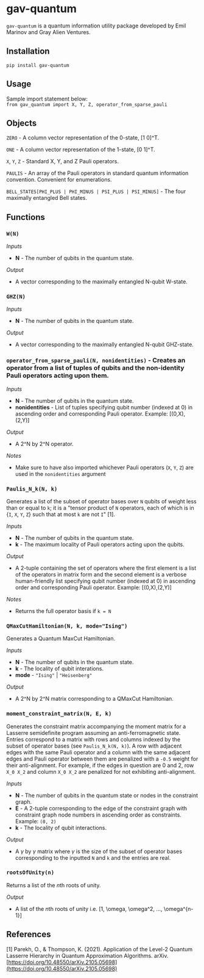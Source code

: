 # gav-quantum

`gav-quantum` is a quantum information utility package developed by Emil Marinov and Gray Alien Ventures.

## Installation
`pip install gav-quantum`

## Usage

Sample import statement below: \
`from gav_quantum import X, Y, Z, operator_from_sparse_pauli`

## Objects

`ZERO` - A column vector representation of the 0-state, [1 0]^T.

`ONE` - A column vector representation of the 1-state, [0 1]^T.

`X`, `Y`, `Z` - Standard X, Y, and Z Pauli operators.

`PAULIS` - An array of the Pauli operators in standard quantum information convention.  Convenient for enumerations.

`BELL_STATES[PHI_PLUS | PHI_MINUS | PSI_PLUS | PSI_MINUS]` - The four maximally entangled Bell states.


## Functions

### `W(N)`

*Inputs*
* **N** - The number of qubits in the quantum state.

*Output*
* A vector corresponding to the maximally entangled N-qubit W-state.

### `GHZ(N)`

*Inputs*
* **N** - The number of qubits in the quantum state.

*Output*
* A vector corresponding to the maximally entangled N-qubit GHZ-state.

### `operator_from_sparse_pauli(N, nonidentities)` - Creates an operator from a list of tuples of qubits and the non-identity Pauli operators acting upon them.

*Inputs*
* **N** - The number of qubits in the quantum state.
* **nonidentities** - List of tuples specifying qubit number (indexed at 0) in ascending order and corresponding Pauli operator. Example: [(0,X),(2,Y)]

*Output*
* A 2^N by 2^N operator.

*Notes*
* Make sure to have also imported whichever Pauli operators (`X`, `Y`, `Z`) are used in the `nonidentities` argument

### `Paulis_N_k(N, k)`
Generates a list of the subset of operator bases over `N` qubits of weight less than or equal to `k`; it is a "tensor product of `N` operators, each of which is in {`I`, `X`, `Y`, `Z`} such that at most `k` are not `I`" [1].

*Inputs*
* **N** - The number of qubits in the quantum state.
* **k** - The maximum locality of Pauli operators acting upon the qubits.

*Output*
* A 2-tuple containing the set of operators where the first element is a list of the operators in matrix form and the second element is a verbose human-friendly list specifying qubit number (indexed at 0) in ascending order and corresponding Pauli operator. Example: [(0,X),(2,Y)]

*Notes*
* Returns the full operator basis if `k = N`

### `QMaxCutHamiltonian(N, k, mode="Ising")`
Generates a Quantum MaxCut Hamiltonian.

*Inputs*
* **N** - The number of qubits in the quantum state.
* **k** - The locality of qubit interations.
* **mode** - `"Ising"` | `"Heisenberg"`

*Output*
* A 2^N by 2^N matrix corresponding to a QMaxCut Hamiltonian.

### `moment_constraint_matrix(N, E, k)`
Generates the constraint matrix accompanying the moment matrix for a Lasserre semidefinite program assuming an anti-ferromagnetic state.  Entries correspond to a matrix with rows and columns indexed by the subset of operator bases (see `Paulis_N_k(N, k)`).  A row with adjacent edges with the same Pauli operator and a column with the same adjacent edges and Pauli operator between them are penalized with a `-0.5` weight for their anti-alignment.  For example, if the edges in question are 0 and 2, row `X_0 X_2` and column `X_0 X_2` are penalized for not exhibiting anti-alignment.

*Inputs*
* **N** - The number of qubits in the quantum state or nodes in the constraint graph.
* **E** - A 2-tuple corresponding to the edge of the constraint graph with constraint graph node numbers in ascending order as constraints.  Example: `(0, 2)`
* **k** - The locality of qubit interactions.

*Output*
* A $\gamma$ by $\gamma$ matrix where $\gamma$ is the size of the subset of operator bases corresponding to the inputted `N` and `k` and the entries are real.

### `rootsOfUnity(n)`
Returns a list of the $n$th roots of unity.

*Output*
* A list of the $n$th roots of unity i.e. [1, \omega, \omega^2, ..., \omega^{n-1}]

## References
[1] Parekh, O., & Thompson, K. (2021). Application of the Level-2 Quantum Lasserre Hierarchy in Quantum Approximation Algorithms. arXiv. [https://doi.org/10.48550/arXiv.2105.05698](https://doi.org/10.48550/arXiv.2105.05698)